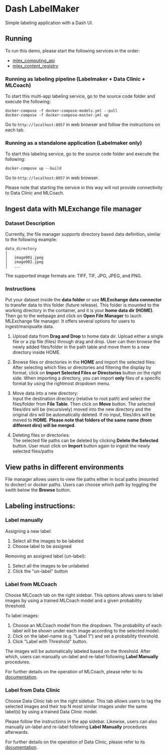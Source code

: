 # Dash LabelMaker
Simple labeling application with a Dash UI.

## Running
To run this demo, please start the following services in the order:

* [mlex_computing_api](https://github.com/mlexchange/mlex_computing_api)
* [mlex_content_registry](https://github.com/mlexchange/mlex_content_registry)

### Running as labeling pipeline (Labelmaker + Data Clinic + MLCoach)
To start this multi-app labeling service, go to the source code folder and execute the following:
```
docker-compose -f docker-compose-models.yml --pull
docker-compose -f docker-compose-master.yml up
```
Go to `http://localhost:8057` in web browser and follow the instructions on each tab.

### Running as a standalone application (Labelmaker only)
To start this labeling service, go to the source code folder and execute the following:
```
docker-compose up --build
```
Go to `http://localhost:8057` in web browser.

Please note that starting the service in this way will not provide connectivity to Data Clinic and MLCoach.

## Ingest data with MLExchange file manager

### Dataset Description
Currently, the file manager supports directory based data definition, similar to the following example:

```
data_directory
│
│   image001.jpeg
│   image002.jpeg
│   ...

```

The supported image formats are: TIFF, TIF, JPG, JPEG, and PNG.

### Instructions
Put your dataset inside the **data folder** or use **MLExchange data connector** to transfer data to this folder (future release). 
This folder is mounted to the working directory in the container, and it is your **home data dir (HOME)**. 
Then go to the webpage and click on **Open File Manager** to lauch MLExchange file manager. It offers several options for users to ingest/manipualte data.   

1. Upload data from **Drag and Drop** to home data dir. 
Upload either a single file or a zip file (files) through drag and drop.
User can then browse the newly added files/folder in the path table and move them to a new directory inside HOME.  

2. Browse files or directories in the **HOME** and import the selected files:   
After selecting which files or directories and filtering the display by format, click on **Import Selected Files or Directories** button on the right side. 
When importing a directory, you can import **only** files of a specific format by using the rightmost dropdown menu.  

3. Move data into a new directory:  
Input the destination directory (relative to root path) and select the files/folder from **File Table**. Then click on **Move** button. 
The selected files/dirs will be (recursively) moved into the new directory and the original dirs will be automatically deleted. 
If no input, files/dirs will be moved to **HOME**.
**Please note that folders of the same name (from different dirs) will be merged**.  

4. Deleting files or directories:   
The selected file paths can be deleted by clicking **Delete the Selected** button. User must click on **Import** button again to ingest the newly selected files/paths 


## View paths in different environments
File manager allows users to view file paths either in local paths (mounted to docker) or docker paths. Users can choose which path by toggling the swith below the **Browse** button.


## Labeling instructions:

### Label manually
Assigning a new label:  
1. Select all the images to be labeled  
2. Choose label to be assigned  

Removing an assigned label (un-label):  
1. Select all the images to be unlabeled  
2. Click the "un-label" button

### Label from MLCoach  
Choose MLCoach tab on the right sidebar. This options allows users to label images by using a trained MLCoach model and
a given probability threshold. 

To label images:  

1. Choose an MLCoach model from the dropdown. The probability of each label will be shown under each image according to 
the selected model.
2. Click on the label-name (e.g. "Label 1") and set a probability threshold.  
3. Click "Label with Threshold" button.

The images will be automatically labeled based on the threshold. After which, users can manually un-label and re-label
following **Label Manually** procedures.

For further details on the operation of MLCoach, please refer to its [documentation](https://github.com/mlexchange/mlex_mlcoach).

### Label from Data Clinic
Choose Data Clinic tab on the right sidebar. This tab allows users to tag the selected images and their top N most 
similar images under the same label(s) by using a trained Data Clinic model.

Please follow the instructions in the app sidebar. Likewise, users can also manually un-label and re-label following
**Label Manually** procedures afterwards.

For further details on the operation of Data Clinic, please refer to its [documentation](https://github.com/mlexchange/mlex_data_clinic).














